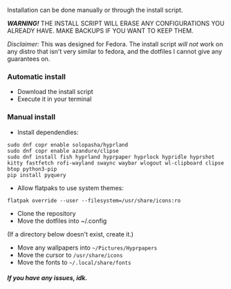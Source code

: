 Installation can be done manually or through the install script.

***WARNING!*** THE INSTALL SCRIPT WILL ERASE ANY CONFIGURATIONS YOU ALREADY HAVE. MAKE BACKUPS IF YOU WANT TO KEEP THEM.

*Disclaimer:* This was designed for Fedora. The install script *will not* work on any distro that isn't very similar to fedora, and the dotfiles I cannot give any guarantees on.

### Automatic install
* Download the install script
* Execute it in your terminal

### Manual install
* Install dependendies:
```
sudo dnf copr enable solopasha/hyprland
sudo dnf copr enable azandure/clipse
sudo dnf install fish hyprland hyprpaper hyprlock hypridle hyprshot kitty fastfetch rofi-wayland swaync waybar wlogout wl-clipboard clipse btop python3-pip
pip install pyquery
```
* Allow flatpaks to use system themes:
```
flatpak override --user --filesystem=/usr/share/icons:ro
```
* Clone the repository
* Move the dotfiles into ~/.config

(If a directory below doesn't exist, create it.)
* Move any wallpapers into ```~/Pictures/Hyprpapers```
* Move the cursor to ```/usr/share/icons```
* Move the fonts to ```~/.local/share/fonts```

##### If you have any issues, idk.
